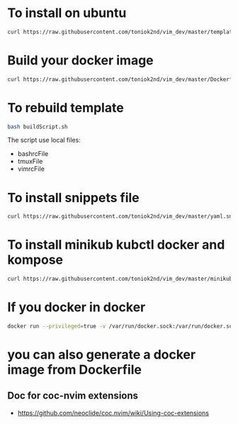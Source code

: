 # To install on ubuntu
```bash
curl https://raw.githubusercontent.com/toniok2nd/vim_dev/master/template |bash
```

# Build your docker image
```bash
curl https://raw.githubusercontent.com/toniok2nd/vim_dev/master/Dockerfile > MyDockerfile && docker build -t vim_docker -f MyDockerfile .
```

# To rebuild template
```bash
bash buildScript.sh
```
The script use local files:
- bashrcFile
- tmuxFile
- vimrcFile

# To install snippets file 
```bash
curl https://raw.githubusercontent.com/toniok2nd/vim_dev/master/yaml.snippets -O && cp yaml.snippets ~/.config/coc/ultisnips/yaml.snippets
```

# To install minikub kubctl docker and kompose
```bash
curl https://raw.githubusercontent.com/toniok2nd/vim_dev/master/minikubInstall |bash
```
# If you docker in docker
```bash
docker run --privileged=true -v /var/run/docker.sock:/var/run/docker.sock -it ubuntu bash
```


# you can also generate a docker image from Dockerfile

## Doc for coc-nvim extensions
- https://github.com/neoclide/coc.nvim/wiki/Using-coc-extensions
